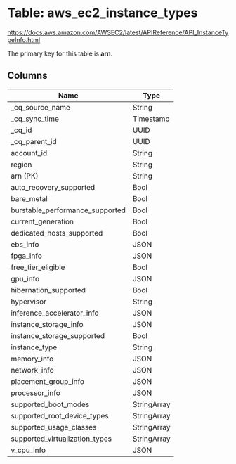 # Table: aws_ec2_instance_types

https://docs.aws.amazon.com/AWSEC2/latest/APIReference/API_InstanceTypeInfo.html

The primary key for this table is **arn**.

## Columns

| Name          | Type          |
| ------------- | ------------- |
|_cq_source_name|String|
|_cq_sync_time|Timestamp|
|_cq_id|UUID|
|_cq_parent_id|UUID|
|account_id|String|
|region|String|
|arn (PK)|String|
|auto_recovery_supported|Bool|
|bare_metal|Bool|
|burstable_performance_supported|Bool|
|current_generation|Bool|
|dedicated_hosts_supported|Bool|
|ebs_info|JSON|
|fpga_info|JSON|
|free_tier_eligible|Bool|
|gpu_info|JSON|
|hibernation_supported|Bool|
|hypervisor|String|
|inference_accelerator_info|JSON|
|instance_storage_info|JSON|
|instance_storage_supported|Bool|
|instance_type|String|
|memory_info|JSON|
|network_info|JSON|
|placement_group_info|JSON|
|processor_info|JSON|
|supported_boot_modes|StringArray|
|supported_root_device_types|StringArray|
|supported_usage_classes|StringArray|
|supported_virtualization_types|StringArray|
|v_cpu_info|JSON|